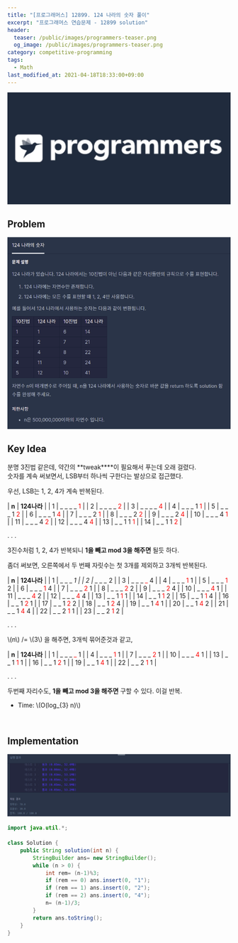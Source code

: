 ```yaml
---
title: "[프로그래머스] 12899. 124 나라의 숫자 풀이"
excerpt: "프로그래머스 연습문제 - 12899 solution"
header:
  teaser: /public/images/programmers-teaser.png
  og_image: /public/images/programmers-teaser.png
category: competitive-programming
tags:
  - Math
last_modified_at: 2021-04-18T18:33:00+09:00
---
```

<a href="https://programmers.co.kr/">
  <img src="/public/images/programmers-logo.jpeg"/>
</a>

## Problem
<a href="https://programmers.co.kr/learn/courses/30/lessons/12899">
    <img src="/public/images/programmers-12899.png"/>
</a>

<br/>

## Key Idea
분명 3진법 같은데, 약간의 **tweak****이 필요해서 푸는데 오래 걸렸다.  
숫자를 계속 써보면서, LSB부터 하나씩 구한다는 발상으로 접근했다.  

우선, LSB는 1, 2, 4가 계속 반복된다.  

| **n** | **124나라** |
| 1 | _ _ _ _ <span style="color: red;" >1</span> |
| 2 | _ _ _ _ <span style="color: red;" >2</span> |
| 3 | _ _ _ _ <span style="color: red;" >4</span> |
| 4 | _ _ _ 1 <span style="color: red;" >1</span> |
| 5 | _ _ _ 1 <span style="color: red;" >2</span> |
| 6 | _ _ _ 1 <span style="color: red;" >4</span> |
| 7 | _ _ _ 2 <span style="color: red;" >1</span> |
| 8 | _ _ _ 2 <span style="color: red;" >2</span> |
| 9 | _ _ _ 2 <span style="color: red;" >4</span> |
| 10 | _ _ _ 4 <span style="color: red;" >1</span> |
| 11 | _ _ _ 4 <span style="color: red;" >2</span> |
| 12 | _ _ _ 4 <span style="color: red;" >4</span> |
| 13 | _ _ 1 1 <span style="color: red;" >1</span> |
| 14 | _ _ 1 1 <span style="color: red;" >2</span> |

. . .

3진수처럼 1, 2, 4가 반복되니 **1을 빼고 mod 3을 해주면** 될듯 하다.  

좀더 써보면, 오른쪽에서 두 번째 자릿수는 첫 3개를 제외하고 3개씩 반복된다.  

| **n** | **124나라** |
| 1 | _ _ _ <span style="color: red;" >_</span> 1 |
| 2 | _ _ _ <span style="color: red;" >_</span> 2 |
| 3 | _ _ _ <span style="color: red;" >_</span> 4 |
| 4 | _ _ _ <span style="color: red;" >1</span> 1 |
| 5 | _ _ _ <span style="color: red;" >1</span> 2 |
| 6 | _ _ _ <span style="color: red;" >1</span> 4 |
| 7 | _ _ _ <span style="color: red;" >2</span> 1 |
| 8 | _ _ _ <span style="color: red;" >2</span> 2 |
| 9 | _ _ _ <span style="color: red;" >2</span> 4 |
| 10 | _ _ _ <span style="color: red;" >4</span> 1 |
| 11 | _ _ _ <span style="color: red;" >4</span> 2 |
| 12 | _ _ _ <span style="color: red;" >4</span> 4 |
| 13 | _ _ 1 <span style="color: red;" >1</span> 1 |
| 14 | _ _ 1 <span style="color: red;" >1</span> 2 |
| 15 | _ _ 1 <span style="color: red;" >1</span> 4 |
| 16 | _ _ 1 <span style="color: red;" >2</span> 1 |
| 17 | _ _ 1 <span style="color: red;" >2</span> 2 |
| 18 | _ _ 1 <span style="color: red;" >2</span> 4 |
| 19 | _ _ 1 <span style="color: red;" >4</span> 1 |
| 20 | _ _ 1 <span style="color: red;" >4</span> 2 |
| 21 | _ _ 1 <span style="color: red;" >4</span> 4 |
| 22 | _ _ 2 <span style="color: red;" >1</span> 1 |
| 23 | _ _ 2 <span style="color: red;" >1</span> 2 |

. . .

\\(n\\) /= \\(3\\) 을 해주면, 3개씩 묶어준것과 같고,  

| **n** | **124나라** |
| 1 | _ _ _ <span style="color: red;" >_</span> 1 |
| 4 | _ _ _ <span style="color: red;" >1</span> 1 |
| 7 | _ _ _ <span style="color: red;" >2</span> 1 |
| 10 | _ _ _ <span style="color: red;" >4</span> 1 |
| 13 | _ _ 1 <span style="color: red;" >1</span> 1 |
| 16 | _ _ 1 <span style="color: red;" >2</span> 1 |
| 19 | _ _ 1 <span style="color: red;" >4</span> 1 |
| 22 | _ _ 2 <span style="color: red;" >1</span> 1 |

. . .

두번째 자리수도, **1을 빼고 mod 3을 해주면** 구할 수 있다. 이걸 반복.  

- Time: \\(O(log_{3} n)\\)  

<br/>

## Implementation
<img src="/public/images/programmers-12899-result.png"/>

```java
import java.util.*;

class Solution {
    public String solution(int n) {
        StringBuilder ans= new StringBuilder();
        while (n > 0) {
            int rem= (n-1)%3;
            if (rem == 0) ans.insert(0, "1");
            if (rem == 1) ans.insert(0, "2");
            if (rem == 2) ans.insert(0, "4");
            n= (n-1)/3;
        }
        return ans.toString();
    }
}

```
